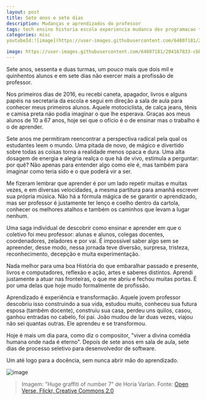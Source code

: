 ```yaml
---
layout: post
title: Sete anos e sete dias
description: Mudanças e aprendizados do professor
tags: tech ensino historia escola experiencia mudanca dev programacao trabalho ensino 
categories: misc
youtubeId:![image](https://user-images.githubusercontent.com/64807181/204167871-dad5a7bc-c49b-46f0-b18d-f9ad37f545b8.png)

image: https://user-images.githubusercontent.com/64807181/204167833-cbb67375-bdd6-44a6-8442-50d722ace503.png
---
```


Sete anos, sessenta e duas turmas, um pouco mais que dois mil e quinhentos alunos e em sete dias não exercer mais a profissão de professor.

Nos primeiros dias de 2016, eu recebi caneta, apagador, livros e alguns papéis na secretaria da escola e segui em direção a sala de aula para conhecer meus primeiros alunos. Aquele motociclista, de calça jeans, tênis e camisa preta não podia imaginar o que lhe esperava. Graças aos meus alunos de 10 a 67 anos, hoje sei que o ofício é o de ensinar mas o trabalho é o de aprender.

Sete anos me permitiram reencontrar a perspectiva radical pela qual os estudantes leem o mundo. Uma pitada de novo, de mágico e divertido sobre todas as coisas torna a realidade menos opaca e dura. Uma alta dosagem de energia e alegria realça o que há de vivo, estimula a perguntar: por quê? Não apenas para entender algo como ele é, mas também para imaginar como teria sido e o que poderá vir a ser. 

Me fizeram lembrar que aprender é por um lado repetir muitas e muitas vezes, e em diversas velocidades, a mesma partitura para amanhã escrever sua própria música. Não há a fórmula mágica de se garantir o aprendizado, mas ser professor é justamente ter lenço e coelho dentro da cartola, conhecer os melhores atalhos e também os caminhos que levam a lugar nenhum.

Uma saga individual de descobrir como ensinar e aprender em que o coletivo foi meu professor: alunas e alunos, colegas docentes, coordenadores, zeladores e por vai. É impossível saber algo sem se apreender, desse modo, nessa jornada teve diversão, surpresa, tristeza, reconhecimento, decepção e muita experimentação. 

Nada melhor para uma boa História do que embaralhar passado e presente, livros e computadores, reflexão e ação, artes e saberes distintos. Aprendi justamente a atuar nas fronteiras, o que me abriu e fechou muitas portas. É por uma delas que hoje mudo formalmente de profissão. 

Aprendizado é experiência e transformação. Aquele jovem professor descobriu isso construindo a sua vida, estudou muito, conheceu sua futura esposa (também docente), construiu sua casa, perdeu uns quilos, casou, ganhou entradas no cabelo, foi pai. João mudou de lar duas vezes, viajou não sei quantas outras. Ele aprendeu e se transformou. 

Hoje é mais um dia para, como diz o compositor, "viver a divina comédia humana onde nada é eterno". Depois de sete anos em sala de aula, sete dias de processo seletivo para desenvolvedor de software.

Um até logo para a docência, sem nunca abrir mão do aprendizado.
 
![image](https://user-images.githubusercontent.com/64807181/204167833-cbb67375-bdd6-44a6-8442-50d722ace503.png)
>Imagem:  "Huge graffiti of number 7" de Horia Varlan. Fonte: [Open Verse, Flickr, Creative Commons 2.0](https://www.flickr.com/photos/10361931@N06)



